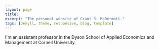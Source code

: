 ```yaml
---
layout: page 
title: 
excerpt: "The personal website of Grant R. McDermott."
tags: [Jekyll, theme, responsive, blog, template]
---
```


I'm an assistant professor in the Dyson School of Applied Economics and Management at Cornell University.
